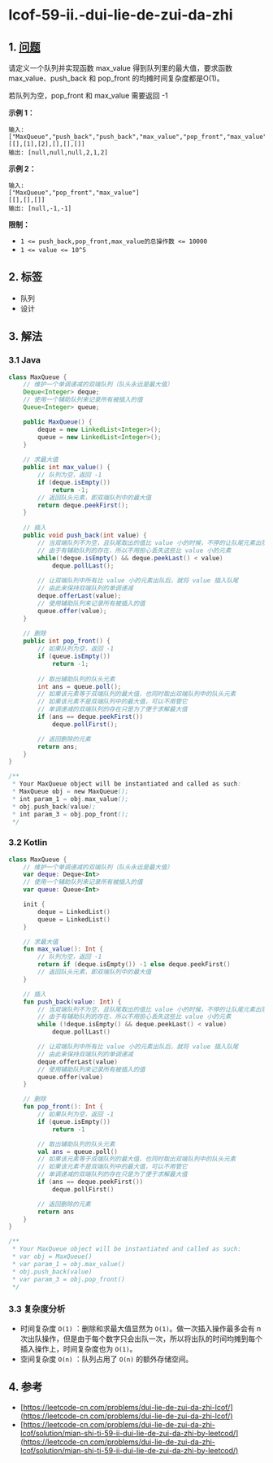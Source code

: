 # lcof-59-ii.-dui-lie-de-zui-da-zhi

## 1. [问题](https://leetcode-cn.com/problems/dui-lie-de-zui-da-zhi-lcof/)

请定义一个队列并实现函数 max\_value 得到队列里的最大值，要求函数max\_value、push\_back 和 pop\_front 的均摊时间复杂度都是O\(1\)。

若队列为空，pop\_front 和 max\_value 需要返回 -1

**示例 1：**

```text
输入: 
["MaxQueue","push_back","push_back","max_value","pop_front","max_value"]
[[],[1],[2],[],[],[]]
输出: [null,null,null,2,1,2]
```

**示例 2：**

```text
输入: 
["MaxQueue","pop_front","max_value"]
[[],[],[]]
输出: [null,-1,-1]
```

**限制：**

* `1 <= push_back,pop_front,max_value的总操作数 <= 10000`
* `1 <= value <= 10^5`

## 2. 标签

* 队列
* 设计

## 3. 解法

### 3.1 Java

```java
class MaxQueue {
    // 维护一个单调递减的双端队列（队头永远是最大值）
    Deque<Integer> deque;
    // 使用一个辅助队列来记录所有被插入的值
    Queue<Integer> queue;

    public MaxQueue() {
        deque = new LinkedList<Integer>();
        queue = new LinkedList<Integer>();
    }
    
    // 求最大值
    public int max_value() {
        // 队列为空，返回 -1
        if (deque.isEmpty())
            return -1;
        // 返回队头元素，即双端队列中的最大值
        return deque.peekFirst();
    }
    
    // 插入
    public void push_back(int value) {
        // 当双端队列不为空，且队尾取出的值比 value 小的时候，不停的让队尾元素出队
        // 由于有辅助队列的存在，所以不用担心丢失这些比 value 小的元素
        while(!deque.isEmpty() && deque.peekLast() < value) 
            deque.pollLast();
        
        // 让双端队列中所有比 value 小的元素出队后，就将 value 插入队尾
        // 由此来保持双端队列的单调递减
        deque.offerLast(value);
        // 使用辅助队列来记录所有被插入的值
        queue.offer(value);
    }
   
    // 删除
    public int pop_front() {
        // 如果队列为空，返回 -1
        if (queue.isEmpty())
            return -1;
        
        // 取出辅助队列的队头元素
        int ans = queue.poll();
        // 如果该元素等于双端队列的最大值，也同时取出双端队列中的队头元素
        // 如果该元素不是双端队列中的最大值，可以不用管它
        // 单调递减的双端队列的存在只是为了便于求解最大值
        if (ans == deque.peekFirst())
            deque.pollFirst();

        // 返回删除的元素
        return ans;
    }
}

/**
 * Your MaxQueue object will be instantiated and called as such:
 * MaxQueue obj = new MaxQueue();
 * int param_1 = obj.max_value();
 * obj.push_back(value);
 * int param_3 = obj.pop_front();
 */
```

### 3.2 Kotlin

```kotlin
class MaxQueue {
    // 维护一个单调递减的双端队列（队头永远是最大值）
    var deque: Deque<Int>
    // 使用一个辅助队列来记录所有被插入的值
    var queue: Queue<Int>

    init {
        deque = LinkedList()
        queue = LinkedList()
    }

    // 求最大值
    fun max_value(): Int {
        // 队列为空，返回 -1
        return if (deque.isEmpty()) -1 else deque.peekFirst()
        // 返回队头元素，即双端队列中的最大值
    }

    // 插入
    fun push_back(value: Int) {
        // 当双端队列不为空，且队尾取出的值比 value 小的时候，不停的让队尾元素出队
        // 由于有辅助队列的存在，所以不用担心丢失这些比 value 小的元素
        while (!deque.isEmpty() && deque.peekLast() < value)
            deque.pollLast()

        // 让双端队列中所有比 value 小的元素出队后，就将 value 插入队尾
        // 由此来保持双端队列的单调递减
        deque.offerLast(value)
        // 使用辅助队列来记录所有被插入的值
        queue.offer(value)
    }

    // 删除
    fun pop_front(): Int {
        // 如果队列为空，返回 -1
        if (queue.isEmpty())
            return -1

        // 取出辅助队列的队头元素
        val ans = queue.poll()
        // 如果该元素等于双端队列的最大值，也同时取出双端队列中的队头元素
        // 如果该元素不是双端队列中的最大值，可以不用管它
        // 单调递减的双端队列的存在只是为了便于求解最大值
        if (ans == deque.peekFirst())
            deque.pollFirst()

        // 返回删除的元素
        return ans
    }
}

/**
 * Your MaxQueue object will be instantiated and called as such:
 * var obj = MaxQueue()
 * var param_1 = obj.max_value()
 * obj.push_back(value)
 * var param_3 = obj.pop_front()
 */
```

### 3.3 复杂度分析

* 时间复杂度 `O(1)` ：删除和求最大值显然为 `O(1)`。做一次插入操作最多会有 n 次出队操作，但是由于每个数字只会出队一次，所以将出队的时间均摊到每个插入操作上，时间复杂度也为 `O(1)`。
* 空间复杂度 `O(n)` ：队列占用了 `O(n)` 的额外存储空间。

## 4. 参考

* [https://leetcode-cn.com/problems/dui-lie-de-zui-da-zhi-lcof/](https://leetcode-cn.com/problems/dui-lie-de-zui-da-zhi-lcof/)
* [https://leetcode-cn.com/problems/dui-lie-de-zui-da-zhi-lcof/solution/mian-shi-ti-59-ii-dui-lie-de-zui-da-zhi-by-leetcod/](https://leetcode-cn.com/problems/dui-lie-de-zui-da-zhi-lcof/solution/mian-shi-ti-59-ii-dui-lie-de-zui-da-zhi-by-leetcod/)

